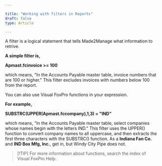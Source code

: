 ```yaml
---

title: "Working with filters in Reports"
draft: false
type: Article

---
```


A filter is a logical statement that tells Made2Manage what information to retrive.

**A simple filter is,**

**Apmast.fcinvoice >= 100**

which means, "In the Accounts Payable master table, invoice numbers that are 100 or higher." This filter excludes invoices with numbers below 100 from the report.

You can also use Visual FoxPro functions in your expression.

**For example,**

**SUBSTRC(UPPER(Apmast.fccompany),1,3) = "IND"**

which means, "In the Accounts Payable master table, select companies whose names begin with the letters IND." This filter uses the UPPER() function to convert company names to all uppercase, and then extracts the first three characters with the SUBSTRC() function. As a **Indiana Fan Co.** and **IND Box Mfg, Inc.**, get in, but Windy City Pipe does not.

> [!TIP] For more information about functions, search the index of Visual FoxPro Help.

​